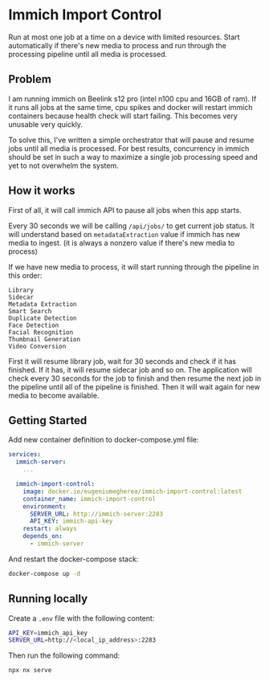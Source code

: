 # Immich Import Control

Run at most one job at a time on a device with limited resources. Start automatically if there's new media to process and run through the processing pipeline until all media is processed.

## Problem
I am running immich on Beelink s12 pro (intel n100 cpu and 16GB of ram). If it runs all jobs at the same time, cpu spikes and docker will restart immich containers because health check will start failing. This becomes very unusable very quickly.

To solve this, I've written a simple orchestrator that will pause and resume jobs until all media is processed. For best results, concurrency in immich should be set in such a way to maximize a single job processing speed and yet to not overwhelm the system.


## How it works

First of all, it will call immich API to pause all jobs when this app starts.

Every 30 seconds we will be calling `/api/jobs/` to get current job status.
It will understand based on `metadataExtraction` value if immich has new media to ingest. (it is always a nonzero value if there's new media to process)

If we have new media to process, it will start running through the pipeline in this order:
```
Library
Sidecar
Metadata Extraction
Smart Search
Duplicate Detection
Face Detection
Facial Recognition
Thumbnail Generation
Video Conversion
```

First it will resume library job, wait for 30 seconds and check if it has finished. If it has, it will resume sidecar job and so on. The application will check every 30 seconds for the job to finish and then resume the next job in the pipeline until all of the pipeline is finished. Then it will wait again for new media to become available.


## Getting Started

Add new container definition to docker-compose.yml file:
```yaml
services:
  immich-server:
    ...

  immich-import-control:
    image: docker.io/eugeniumegherea/immich-import-control:latest
    container_name: immich-import-control
    environment:
      SERVER_URL: http://immich-server:2283
      API_KEY: immich-api-key
    restart: always
    depends_on:
      - immich-server
```

And restart the docker-compose stack:
```bash
docker-compose up -d
```

## Running locally

Create a `.env` file with the following content:
```bash
API_KEY=immich_api_key
SERVER_URL=http://<local_ip_address>:2283
```

Then run the following command:
```bash
npx nx serve
```

